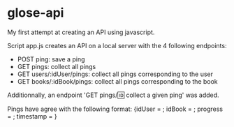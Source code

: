 # glose-api

My first attempt at creating an API using javascript.

Script app.js creates an API on a local server with the 4 following endpoints:

- POST ping: save a ping
- GET pings: collect all pings
- GET users/:idUser/pings: collect all pings corresponding to the user
- GET books/:idBook/pings: collect all pings corresponding to the book

Additionnally, an endpoint 'GET pings/:id: collect a given ping' was added.

Pings have agree with the following format:
{idUser = ; idBook = ; progress = ; timestamp = }
